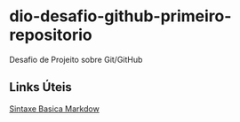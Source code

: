 # dio-desafio-github-primeiro-repositorio
Desafio de Projeito sobre Git/GitHub

## Links  Úteis
[Sintaxe Basica  Markdow](https://docs.pipz.com/central-de-ajuda/learning-center/guia-basico-de-markdown#open)
